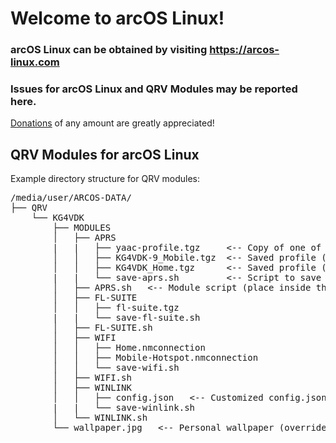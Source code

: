 # Welcome to arcOS Linux!
### arcOS Linux can be obtained by visiting https://arcos-linux.com

### Issues for arcOS Linux and QRV Modules may be reported here.

[Donations](https://www.paypal.com/donate/?hosted_button_id=4SAKRN2MH7NEW) of any amount are greatly appreciated!

## QRV Modules for arcOS Linux

Example directory structure for QRV modules:

<pre>/media/user/ARCOS-DATA/
├── QRV
    └── KG4VDK
        ├── MODULES
        │   ├── APRS
        |   |   ├── yaac-profile.tgz     <-- Copy of one of the below, named yaac-profile.tgz
        │   │   ├── KG4VDK-9_Mobile.tgz  <-- Saved profile (with descriptive name)
        │   │   ├── KG4VDK_Home.tgz      <-- Saved profile (with descriptive name)
        |   |   └── save-aprs.sh         <-- Script to save the current profile
        │   ├── APRS.sh   <-- Module script (place inside the APRS directory to disable)
        │   ├── FL-SUITE
        │   │   ├── fl-suite.tgz
        |   |   └── save-fl-suite.sh
        │   ├── FL-SUITE.sh
        │   ├── WIFI
        │   │   ├── Home.nmconnection
        │   │   ├── Mobile-Hotspot.nmconnection
        │   │   └── save-wifi.sh
        │   ├── WIFI.sh
        │   ├── WINLINK
        │   │   ├── config.json   <-- Customized config.json with aliases and password
        |   |   └── save-winlink.sh
        │   └── WINLINK.sh
        └── wallpaper.jpg   <-- Personal wallpaper (overrides default)
        </pre>
